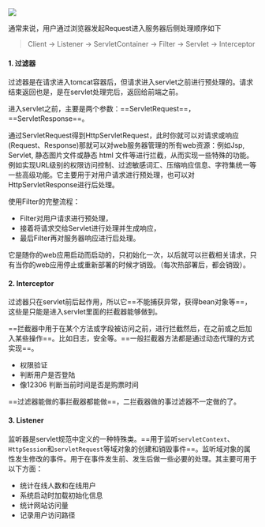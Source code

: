 <img src="https://tva1.sinaimg.cn/large/008eGmZEly1gotmlsqlrgj30mr0cswfn.jpg" style="zoom:100%">

通常来说，用户通过浏览器发起Request进入服务器后侧处理顺序如下

>Client -> Listener -> ServletContainer -> Filter -> Servlet -> Interceptor

#### 1. 过滤器

过滤器是在请求进入tomcat容器后，但请求进入servlet之前进行预处理的。请求结束返回也是，是在servlet处理完后，返回给前端之前。

进入servlet之前，主要是两个参数：==ServletRequest==，==ServletResponse==。

通过ServletRequest得到HttpServletRequest，此时你就可以对请求或响应(Request、Response)那就可以对web服务器管理的所有web资源：例如Jsp, Servlet, 静态图片文件或静态 html 文件等进行拦截，从而实现一些特殊的功能。例如实现URL级别的权限访问控制、过滤敏感词汇、压缩响应信息、字符集统一等一些高级功能。它主要用于对用户请求进行预处理，也可以对HttpServletResponse进行后处理。

使用Filter的完整流程：

- Filter对用户请求进行预处理，
- 接着将请求交给Servlet进行处理并生成响应，
- 最后Filter再对服务器响应进行后处理。

它是随你的web应用启动而启动的，只初始化一次，以后就可以拦截相关请求，只有当你的web应用停止或重新部署的时候才销毁。（每次热部署后，都会销毁）。

#### 2. Interceptor

过滤器只在servlet前后起作用，所以它==不能捕获异常，获得bean对象等==，这些是只能是进入servlet里面的拦截器能够做到。

==拦截器中用于在某个方法或字段被访问之前，进行拦截然后，在之前或之后加入某些操作==。比如日志，安全等。==一般拦截器方法都是通过动态代理的方式实现==。

- 权限验证
- 判断用户是否登陆
- 像12306 判断当前时间是否是购票时间

==过滤器能做的事拦截器都能做==，二拦截器做的事过滤器不一定做的了。

#### 3. Listener

监听器是servlet规范中定义的一种特殊类。==用于监听`servletContext`、`HttpSession`和`servletRequest`等域对象的创建和销毁事件==。监听域对象的属性发生修改的事件。用于在事件发生前、发生后做一些必要的处理。其主要可用于以下方面：

- 统计在线人数和在线用户
- 系统启动时加载初始化信息
- 统计网站访问量
- 记录用户访问路径


